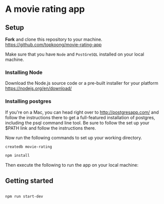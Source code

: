 # A movie rating app


## Setup

**Fork** and clone this repository to your machine. https://github.com/topkoong/movie-rating-app 

Make sure that you have `Node` and `PostGreSQL` installed on your local machine. 

### Installing Node

Download the Node.js source code or a pre-built installer for your platform
https://nodejs.org/en/download/

### Installing postgres
If you're on a Mac, you can head right over to http://postgresapp.com/ and follow the instructions there to get a full-featured installation of postgres, including the psql command line tool. Be sure to follow the set up your $PATH link and follow the instructions there.

Now run the following commands to set up your working directory.

```bash
createdb movie-rating

npm install
```
Then execute the following to run the app on your local machine:

## Getting started
```bash

npm run start-dev
```